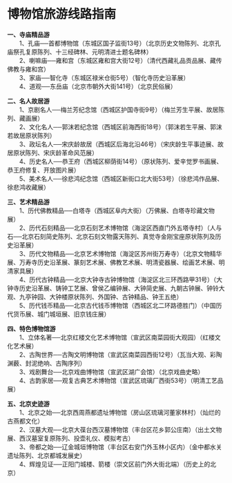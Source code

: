 # 博物馆旅游线路指南  

**一、寺庙精品游**  
&emsp;&emsp;1、孔庙──首都博物馆（东城区国子监街13号）（北京历史文物陈列、北京孔庙祭孔复原陈列、十三经碑林、元明清进士题名碑林）  
&emsp;&emsp;2、喇嘛庙──雍和宫（东城区雍和宫大街12号）（清代西藏礼品贡品展、藏传佛教与雍和宫）  
&emsp;&emsp;3、家庙──智化寺（东城区禄米仓街5号）（智化寺历史沿革展）  
&emsp;&emsp;4、道观──东岳庙（北京市朝外大街141号）（北京民俗展）  

**二、名人故居游**  
&emsp;&emsp;1、京剧名人──梅兰芳纪念馆（西城区护国寺街9号）（梅兰芳生平展、故居陈列、藏画展）  
&emsp;&emsp;2、文化名人──郭沫若纪念馆（西城区前海西街18号）（郭沫若生平展、郭沫若故居原状陈列）  
&emsp;&emsp;3、政坛名人──宋庆龄故居（西城区后海北沿46号）（宋庆龄生平事迹展、故居原状陈列、宋庆龄革命风范展）  
&emsp;&emsp;4、历史名人──恭王府（西城区柳荫街14号）（原状陈列、爱辛觉罗书画展、恭王府修复、开放图片展）  
&emsp;&emsp;5、美术名人──徐悲鸿纪念馆（西城区新街口北大街53号）（徐悲鸿作品展、徐悲鸿收藏展）  

**三、艺术精品游**  
&emsp;&emsp;1、历代佛教精品──白塔寺（西城区阜内大街）（万佛展、白塔寺珍藏文物展）  
&emsp;&emsp;2、历代石刻精品──北京石刻艺术博物馆（海淀区西直门外五塔寺村）（人与石──北京石刻简史陈列、北京石刻文物露天陈列、真觉寺金刚宝座原状陈列及历史沿革展）  
&emsp;&emsp;3、历代文物精品──北京艺术博物馆（海淀区苏州街万寿寺）（北京文物精华展、万寿寺历史沿革展、篆刻艺术展、佛教艺术展、明清瓷器展、绘画艺术展、明清家具展）  
&emsp;&emsp;4、历代古钟精品──北京大钟寺古钟博物馆（海淀区北三环西路甲31号）（大钟寺历史沿革展、铸钟工艺展、曾侯乙编钟展、大钟简史展、九朝古钟展、钟铃大观、九亭钟园、大钟楼原状陈列、外国钟、古钟精品、钟王五绝）  
&emsp;&emsp;5、历代钱币精品──北京古代钱币博物馆（西城区北二环路德胜门）（中国历代货币展、城门城垣展、旧京钱庄展）  

**四、特色博物馆游**  
&emsp;&emsp;1、立体名著──北京红楼文化艺术博物馆（宣武区南菜园街大观园）（红楼文化艺术展）  
&emsp;&emsp;2、古陶世界──古陶文明博物馆（宣武区南菜园西街12号）（瓦当大观、彩陶渊薮、封泥绝响、古陶序列）  
&emsp;&emsp;3、戏剧舞台──北京戏曲博物馆（宣武区湖广会馆）（北京戏曲史略）  
&emsp;&emsp;4、古韵家居──观复古典艺术博物馆（宣武区琉璃厂西街53号）（明清工艺品展）  

**五、北京史迹游**  
&emsp;&emsp;1、北京之始──北京西周燕都遗址博物馆（房山区琉璃河董家林村）（灿烂的古燕都文化）  
&emsp;&emsp;2、汉墓大观──北京大葆台西汉墓博物馆（丰台区花乡郭公庄南）（出土文物展、西汉墓室复原陈列、投壶礼仪、模拟考古）  
&emsp;&emsp;3、帝都之始──辽金城垣博物馆（丰台区右安门外玉林小区内）（金中都水关遗址陈列、北京都城发展史）  
&emsp;&emsp;4、辉煌见证──正阳门城楼、箭楼（崇文区前门外大街北端）（历史上的北京）  